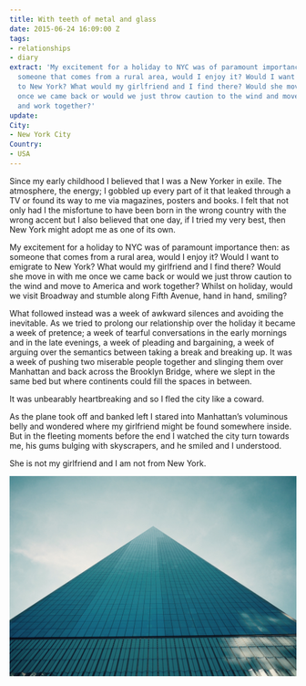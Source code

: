 ```yaml
---
title: With teeth of metal and glass
date: 2015-06-24 16:09:00 Z
tags:
- relationships
- diary
extract: 'My excitement for a holiday to NYC was of paramount importance then: as
  someone that comes from a rural area, would I enjoy it? Would I want to emigrate
  to New York? What would my girlfriend and I find there? Would she move in with me
  once we came back or would we just throw caution to the wind and move to America
  and work together?'
update: 
City:
- New York City
Country:
- USA
---
```


Since my early childhood I believed that I was a New Yorker in exile. The atmosphere, the energy; I gobbled up every part of it that leaked through a TV or found its way to me via magazines, posters and books. I felt that not only had I the misfortune to have been born in the wrong country with the wrong accent but I also believed that one day, if I tried my very best, then New York might adopt me as one of its own.

My excitement for a holiday to NYC was of paramount importance then: as someone that comes from a rural area, would I enjoy it? Would I want to emigrate to New York? What would my girlfriend and I find there? Would she move in with me once we came back or would we just throw caution to the wind and move to America and work together? Whilst on holiday, would we visit Broadway and stumble along Fifth Avenue, hand in hand, smiling?

What followed instead was a week of awkward silences and avoiding the inevitable. As we tried to prolong our relationship over the holiday it became a week of pretence; a week of tearful conversations in the early mornings and in the late evenings, a week of pleading and bargaining, a week of arguing over the semantics between taking a break and breaking up. It was a week of pushing two miserable people together and slinging them over Manhattan and back across the Brooklyn Bridge, where we slept in the same bed but where continents could fill the spaces in between.

It was unbearably heartbreaking and so I fled the city like a coward.

As the plane took off and banked left I stared into Manhattan’s voluminous belly and wondered where my girlfriend might be found somewhere inside. But in the fleeting moments before the end I watched the city turn towards me, his gums bulging with skyscrapers, and he smiled and I understood.

She is not my girlfriend and I am not from New York.


![Tooth](/uploads/tooth.jpg)
